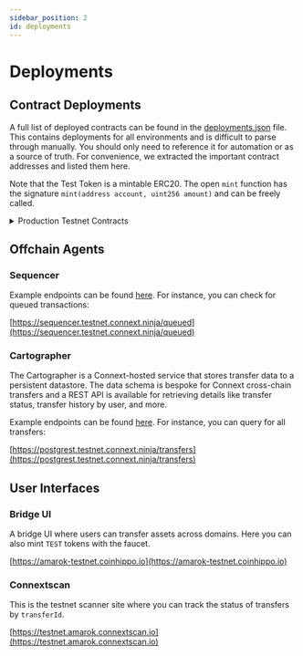 ```yaml
---
sidebar_position: 2
id: deployments
---
```


# Deployments

## Contract Deployments

A full list of deployed contracts can be found in the [deployments.json](https://github.com/connext/nxtp/blob/main/packages/deployments/contracts/deployments.json) file. This contains deployments for all environments and is difficult to parse through manually. You should only need to reference it for automation or as a source of truth. For convenience, we extracted the important contract addresses and listed them here.

Note that the Test Token is a mintable ERC20. The open `mint` function has the signature `mint(address account, uint256 amount)` and can be freely called.

<details>

  <summary>Production Testnet Contracts</summary>

  ### Goerli 
  
  Domain ID: 1735353714

  <table>
    <tbody>
      <tr>
        <th>Core Contract</th>
        <th>Address</th>
      </tr>
      <tr>
        <td>
          <a href="https://louper.dev/diamond/0xb35937ce4fFB5f72E90eAD83c10D33097a4F18D2?network=goerli">
            Connext
          </a>
        </td>
        <td>0xb35937ce4fFB5f72E90eAD83c10D33097a4F18D2</td>
      </tr>
    </tbody>
  </table>

   <table>
    <tbody> 
      <tr>
        <th>Asset Contract</th>
        <th>Address</th>
        <th>Flavor</th>
      </tr>
      <tr>
        <td>
          <a href="https://goerli.etherscan.io/address/0x7ea6eA49B0b0Ae9c5db7907d139D9Cd3439862a1">
            TEST
          </a>
        </td>
        <td>0x7ea6eA49B0b0Ae9c5db7907d139D9Cd3439862a1</td>
        <td>Canonical</td>
      </tr>
      <tr>
        <td>
          <a href="https://goerli.etherscan.io/address/0xB4FBF271143F4FBf7B91A5ded31805e42b2208d6">
            WETH
          </a>
        </td>
        <td>0xB4FBF271143F4FBf7B91A5ded31805e42b2208d6</td>
        <td>Canonical</td>
      </tr>
    </tbody>
  </table>

  <br />

  ### Optimism-Goerli

  Domain ID: 1735356532

  <table>
    <tbody>
      <tr>
        <th>Core Contract</th>
        <th>Address</th>
      </tr>
      <tr>
        <td>
          <a href="https://goerli-optimism.etherscan.io/address/0x0C70d6E9760DEE639aC761f3564a190220DF5E44">
            Connext
          </a>
        </td>
        <td>0x0C70d6E9760DEE639aC761f3564a190220DF5E44</td>
      </tr>
    </tbody>
  </table>

  <table>
    <tbody>
      <tr>
        <th>Asset Contract</th>
        <th>Address</th>
        <th>Flavor</th>
      </tr>
      <tr>
        <td>
          <a href="https://goerli-optimism.etherscan.io/address/0x68db1c8d85c09d546097c65ec7dcbff4d6497cbf">
            TEST
          </a>
        </td>
        <td>0x68Db1c8d85C09d546097C65ec7DCBFF4D6497CbF</td>
        <td>Local/Adopted</td>
      </tr>
      <tr>
        <td>
          <a href="https://goerli-optimism.etherscan.io/address/0x39b061b7e41de8b721f9aeceb6b3f17ecb7ba63e">
            nextWETH
          </a>
        </td>
        <td>0x39B061B7e41DE8B721f9aEcEB6b3f17ECB7ba63E</td>
        <td>Local</td>
      </tr>
      <tr>
        <td>
          <a href="https://goerli-optimism.etherscan.io/address/0x74c6FD7D2Bc6a8F0Ebd7D78321A95471b8C2B806">
            WETH
          </a>
        </td>
        <td>0x74c6FD7D2Bc6a8F0Ebd7D78321A95471b8C2B806</td>
        <td>Adopted</td>
      </tr>
    </tbody>
  </table>

  ### Mumbai

  Domain ID: 9991

  <table>
    <tbody>
      <tr>
        <th>Core Contract</th>
        <th>Address</th>
      </tr>
      <tr>
        <td>
          <a href="https://louper.dev/diamond/0xa2F2ed226d4569C8eC09c175DDEeF4d41Bab4627?network=mumbai">
            Connext
          </a>
        </td>
        <td>0xa2F2ed226d4569C8eC09c175DDEeF4d41Bab4627</td>
      </tr>
    </tbody>
  </table>

  <table>
    <tbody>
      <tr>
        <th>Asset Contract</th>
        <th>Address</th>
        <th>Flavor</th>
      </tr>
      <tr>
        <td>
          <a href="https://mumbai.polygonscan.com/address/0xeDb95D8037f769B72AAab41deeC92903A98C9E16">
            TEST
          </a>
        </td>
        <td>0xeDb95D8037f769B72AAab41deeC92903A98C9E16</td>
        <td>Local/Adopted</td>
      </tr>
      <tr>
        <td>
          <a href="https://mumbai.polygonscan.com/address/0x1E5341E4b7ed5D0680d9066aac0396F0b1bD1E69">
            nextWETH
          </a>
        </td>
        <td>0x1E5341E4b7ed5D0680d9066aac0396F0b1bD1E69</td>
        <td>Local</td>
      </tr>
      <tr>
        <td>
          <a href="https://mumbai.polygonscan.com/address/0xFD2AB41e083c75085807c4A65C0A14FDD93d55A9">
            WETH
          </a>
        </td>
        <td>0xFD2AB41e083c75085807c4A65C0A14FDD93d55A9</td>
        <td>Adopted</td>
      </tr>
    </tbody>
  </table>

</details>

## Offchain Agents

### Sequencer

Example endpoints can be found [here](https://github.com/connext/nxtp/blob/c694958e51b9f81cc100260d0776788276303087/packages/agents/sequencer/example.http#L15). For instance, you can check for queued transactions:

[https://sequencer.testnet.connext.ninja/queued](https://sequencer.testnet.connext.ninja/queued)

### Cartographer

The Cartographer is a Connext-hosted service that stores transfer data to a persistent datastore. The data schema is bespoke for Connext cross-chain transfers and a REST API is available for retrieving details like transfer status, transfer history by user, and more.

Example endpoints can be found [here](https://github.com/connext/nxtp/blob/c694958e51b9f81cc100260d0776788276303087/packages/agents/cartographer/api/example.http). For instance, you can query for all transfers: 

[https://postgrest.testnet.connext.ninja/transfers](https://postgrest.testnet.connext.ninja/transfers)


## User Interfaces

### Bridge UI

A bridge UI where users can transfer assets across domains. Here you can also mint `TEST` tokens with the faucet.

[https://amarok-testnet.coinhippo.io](https://amarok-testnet.coinhippo.io)

### Connextscan

This is the testnet scanner site where you can track the status of transfers by `transferId`. 

[https://testnet.amarok.connextscan.io](https://testnet.amarok.connextscan.io)
